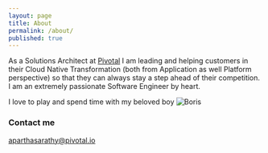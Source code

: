 ```yaml
---
layout: page
title: About
permalink: /about/
published: true
---
```


As a Solutions Architect at [Pivotal](www.pivotal.io) I am leading and helping customers in their Cloud Native Transformation (both from Application as well Platform perspective) so that they can always stay a step ahead of their competition. I am an extremely passionate Software Engineer by heart.

I love to play and spend time with my beloved boy ![Boris]({{site.baseurl}}http://aniruthmp.github.io/images/boris.jpg)

### Contact me

[aparthasarathy@pivotal.io](mailto:aparthasarathy@pivotal.io)
